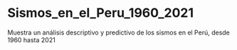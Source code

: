 # Sismos_en_el_Peru_1960_2021
Muestra un análisis descriptivo y predictivo de los sismos en el Perú, desde 1960 hasta 2021
